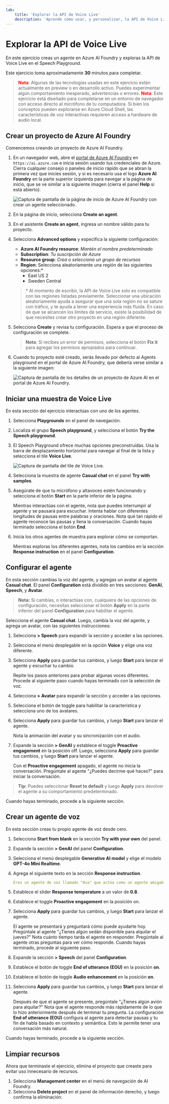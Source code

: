 ```yaml
---
lab:
    title: 'Explorar la API de Voice Live'
    description: 'Aprende cómo usar, y personalizar, la API de Voice Live disponible en el Playground de Azure AI Foundry.'
---
```


# Explorar la API de Voice Live

En este ejercicio creas un agente en Azure AI Foundry y exploras la API de Voice Live en el Speech Playground.

Este ejercicio toma aproximadamente **30** minutos para completar.

> <span style="color:red">**Nota**:</span> Algunas de las tecnologías usadas en este ejercicio están actualmente en preview o en desarrollo activo. Puedes experimentar algún comportamiento inesperado, advertencias o errores.
> <span style="color:red">**Nota**:</span> Este ejercicio está diseñado para completarse en un entorno de navegador con acceso directo al micrófono de tu computadora. Si bien los conceptos pueden explorarse en Azure Cloud Shell, las características de voz interactivas requieren acceso a hardware de audio local.

## Crear un proyecto de Azure AI Foundry

Comencemos creando un proyecto de Azure AI Foundry.

1. En un navegador web, abre el [portal de Azure AI Foundry](https://ai.azure.com) en `https://ai.azure.com` e inicia sesión usando tus credenciales de Azure. Cierra cualquier consejo o paneles de inicio rápido que se abran la primera vez que inicies sesión, y si es necesario usa el logo **Azure AI Foundry** en la parte superior izquierda para navegar a la página de inicio, que se ve similar a la siguiente imagen (cierra el panel **Help** si está abierto):

    ![Captura de pantalla de la página de inicio de Azure AI Foundry con crear un agente seleccionado.](../media/ai-foundry-new-home-page.png)

1. En la página de inicio, selecciona **Create an agent**.

1. En el asistente **Create an agent**, ingresa un nombre válido para tu proyecto.

1. Selecciona **Advanced options** y especifica la siguiente configuración:
    - **Azure AI Foundry resource**: *Mantén el nombre predeterminado*
    - **Subscription**: *Tu suscripción de Azure*
    - **Resource group**: *Crea o selecciona un grupo de recursos*
    - **Region**: Selecciona aleatoriamente una región de las siguientes opciones:\*
        - East US 2
        - Sweden Central

    > \* Al momento de escribir, la API de Voice Live solo es compatible con las regiones listadas previamente. Seleccionar una ubicación aleatoriamente ayuda a asegurar que una sola región no se sature con tráfico, y te ayuda a tener una experiencia más fluida. En caso de que se alcancen los límites de servicio, existe la posibilidad de que necesites crear otro proyecto en una región diferente.

1. Selecciona **Create** y revisa tu configuración. Espera a que el proceso de configuración se complete.

    >**Nota**: Si recibes un error de permisos, selecciona el botón **Fix it** para agregar los permisos apropiados para continuar.

1. Cuando tu proyecto esté creado, serás llevado por defecto al Agents playground en el portal de Azure AI Foundry, que debería verse similar a la siguiente imagen:

    ![Captura de pantalla de los detalles de un proyecto de Azure AI en el portal de Azure AI Foundry.](../media/ai-foundry-project-2.png)

## Iniciar una muestra de Voice Live

 En esta sección del ejercicio interactúas con uno de los agentes.

1. Selecciona **Playgrounds** en el panel de navegación.

1. Localiza el grupo **Speech playground**, y selecciona el botón **Try the Speech playground**.

1. El Speech Playground ofrece muchas opciones preconstruidas. Usa la barra de desplazamiento horizontal para navegar al final de la lista y selecciona el tile **Voice Live**.

    ![Captura de pantalla del tile de Voice Live.](../media/voice-live-tile.png)

1. Selecciona la muestra de agente **Casual chat** en el panel **Try with samples**.

1. Asegúrate de que tu micrófono y altavoces estén funcionando y selecciona el botón **Start** en la parte inferior de la página.

    Mientras interactúas con el agente, nota que puedes interrumpir al agente y se pausará para escuchar. Intenta hablar con diferentes longitudes de pausas entre palabras y oraciones. Nota qué tan rápido el agente reconoce las pausas y llena la conversación. Cuando hayas terminado selecciona el botón **End**.

1. Inicia los otros agentes de muestra para explorar cómo se comportan.

    Mientras exploras los diferentes agentes, nota los cambios en la sección **Response instruction** en el panel **Configuration**.

## Configurar el agente

En esta sección cambias la voz del agente, y agregas un avatar al agente **Casual chat**. El panel **Configuration** está dividido en tres secciones: **GenAI**, **Speech**, y **Avatar**.

>**Nota:** Si cambias, o interactúas con, cualquiera de las opciones de configuración, necesitas seleccionar el botón **Apply** en la parte inferior del panel **Configuration** para habilitar el agente.

Selecciona el agente **Casual chat**. Luego, cambia la voz del agente, y agrega un avatar, con las siguientes instrucciones:

1. Selecciona **> Speech** para expandir la sección y acceder a las opciones.

1. Selecciona el menú desplegable en la opción **Voice** y elige una voz diferente.

1. Selecciona **Apply** para guardar tus cambios, y luego **Start** para lanzar el agente y escuchar tu cambio.

    Repite los pasos anteriores para probar algunas voces diferentes. Procede al siguiente paso cuando hayas terminado con la selección de voz.

1. Selecciona **> Avatar** para expandir la sección y acceder a las opciones.

1. Selecciona el botón de toggle para habilitar la característica y selecciona uno de los avatares.

1. Selecciona **Apply** para guardar tus cambios, y luego **Start** para lanzar el agente.

    Nota la animación del avatar y su sincronización con el audio.

1. Expande la sección **> GenAI** y establece el toggle **Proactive engagement** en la posición off. Luego, selecciona **Apply** para guardar tus cambios, y luego **Start** para lanzar el agente.

    Con el **Proactive engagement** apagado, el agente no inicia la conversación. Pregúntale al agente "¿Puedes decirme qué haces?" para iniciar la conversación.

>**Tip:** Puedes seleccionar **Reset to default** y luego **Apply** para devolver el agente a su comportamiento predeterminado.

Cuando hayas terminado, procede a la siguiente sección.

## Crear un agente de voz

En esta sección creas tu propio agente de voz desde cero.

1. Selecciona **Start from blank** en la sección **Try with your own** del panel.

1. Expande la sección **> GenAI** del panel **Configuration**.

1. Selecciona el menú desplegable **Generative AI model** y elige el modelo **GPT-4o Mini Realtime**.

1. Agrega el siguiente texto en la sección **Response instruction**.

    ```yml
    Eres un agente de voz llamado "Ava" que actúa como un agente amigable de alquiler de autos. 
    ```

1. Establece el slider **Response temperature** a un valor de **0.8**.

1. Establece el toggle **Proactive engagement** en la posición on.

1. Selecciona **Apply** para guardar tus cambios, y luego **Start** para lanzar el agente.

    El agente se presentará y preguntará cómo puede ayudarte hoy. Pregúntale al agente "¿Tienes algún sedán disponible para alquilar el jueves?" Nota cuánto tiempo tarda el agente en responder. Pregúntale al agente otras preguntas para ver cómo responde. Cuando hayas terminado, procede al siguiente paso.

1. Expande la sección **> Speech** del panel **Configuration**.

1. Establece el botón de toggle **End of utterance (EOU)** en la posición **on**.

1. Establece el botón de toggle **Audio enhancement** en la posición **on**.

1. Selecciona **Apply** para guardar tus cambios, y luego **Start** para lanzar el agente.

    Después de que el agente se presente, pregúntale "¿Tienes algún avión para alquilar?" Nota que el agente responde más rápidamente de lo que lo hizo anteriormente después de terminar tu pregunta. La configuración **End of utterance (EOU)** configura al agente para detectar pausas y tu fin de habla basado en contexto y semántica. Esto le permite tener una conversación más natural.

Cuando hayas terminado, procede a la siguiente sección.

## Limpiar recursos

Ahora que terminaste el ejercicio, elimina el proyecto que creaste para evitar uso innecesario de recursos.

1. Selecciona **Management center** en el menú de navegación de AI Foundry.
1. Selecciona **Delete project** en el panel de información derecho, y luego confirma la eliminación.
